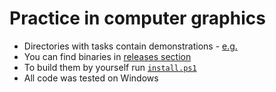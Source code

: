 # Practice in computer graphics

* Directories with tasks contain demonstrations - [e.g.](task3)
* You can find binaries in [releases section](https://github.com/enscogitans/mipt-computer-graphics/releases)
* To build them by yourself run [`install.ps1`](install.ps1)
* All code was tested on Windows
